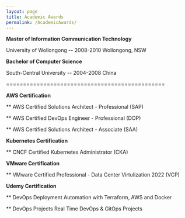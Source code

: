 ```yaml
---
layout: page
title: Academic Awards
permalink: /AcademicAwards/
---
```


<b>Master of Information Communication Technology</b>

University of Wollongong  -- 2008-2010     Wollongong, NSW 

<b>Bachelor of Computer Science </b>

South-Central University -- 2004-2008     China 
     
===============================================

<b>AWS Certification</b>


**	AWS Certified Solutions Architect - Professional (SAP)  





**  AWS Certified DevOps Engineer - Professional (DOP)





**  AWS Certified Solutions Architect - Associate (SAA)



<b>Kubernetes Certification</b>

**  CNCF Certified Kubernetes Administrator (CKA)



<b>VMware Certification</b>


**  VMware Certified Professional - Data Center Virtulization 2022 (VCP)




<b>Udemy Certification</b>


**  DevOps Deployment Automation with Terraform, AWS and Docker



**  DevOps Projects Real Time DevOps & GitOps Projects


